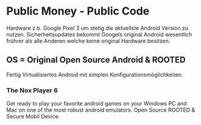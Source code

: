 # Public Money - Public Code 
 
 Hardware z.b. Google Pixel 3 um stetig die aktuellste Android Version zu nutzen. Sicherheitsupdates bekommt Googels original Android wesentlich frührer als alle Anderen welche keine original Hardware besitzen.
 
## OS = Original Open Source Android & ROOTED

Fertig Virtualisiertes Android mit simplen Konfigurationsmöglichkeiten. 

### The Nox Player 6

Get ready to play your favorite android games on your Windows PC and Mac on one of the most robust android emulators. Open Source ROOTED & Secure Mobil Device.
